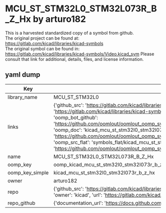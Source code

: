# MCU_ST_STM32L0_STM32L073R_B_Z_Hx by arturo182  
This is a harvested standardized copy of a symbol from github.  
The original project can be found at:  
https://gitlab.com/kicad/libraries/kicad-symbols  
The original symbol can be found in:
https://gitlab.com/kicad/libraries/kicad-symbols/Video.kicad_sym
Please consult that link for additional, details, files, and license information.  
## yaml dump  
| Key | Value |  
| --- | --- |  
| library_name | MCU_ST_STM32L0 |  
| links | {'github_src': 'https://gitlab.com/kicad/libraries/kicad-symbols/Video.kicad_sym', 'github_src_repo': 'https://gitlab.com/kicad/libraries/kicad-symbols', 'oomp_bot': 'kicad_mcu_st_stm32l0_stm32l073r_b_z_hx/working', 'oomp_bot_github': 'https://github.com/oomlout/oomlout_oomp_symbol_bot/tree/main/kicad_mcu_st_stm32l0_stm32l073r_b_z_hx/working', 'oomp_doc': 'kicad_mcu_st_stm32l0_stm32l073r_b_z_hx/working', 'oomp_doc_github': 'https://github.com/oomlout/oomlout_oomp_symbol_doc/tree/main/kicad_mcu_st_stm32l0_stm32l073r_b_z_hx/working', 'oomp_src_flat': 'symbols_flat/kicad_mcu_st_stm32l0_stm32l073r_b_z_hx/working', 'oomp_src_flat_github': 'https://github.com/oomlout/oomlout_oomp_symbol_src/tree/main/kicad_mcu_st_stm32l0_stm32l073r_b_z_hx/working'} |  
| name | MCU_ST_STM32L0_STM32L073R_B_Z_Hx |  
| oomp_key | oomp_kicad_mcu_st_stm32l0_stm32l073r_b_z_hx |  
| oomp_key_simple | kicad_mcu_st_stm32l0_stm32l073r_b_z_hx |  
| owner | arturo182 |  
| repo | {'github_src': 'https://gitlab.com/kicad/libraries/kicad-symbols/Video.kicad_sym', 'name': 'libraries/kicad-symbols', 'owner': 'kicad', 'url': 'https://gitlab.com/kicad/libraries/kicad-symbols'} |  
| repo_github | {'documentation_url': 'https://docs.github.com/rest/repos/repos#get-a-repository', 'message': 'Not Found'} |  

